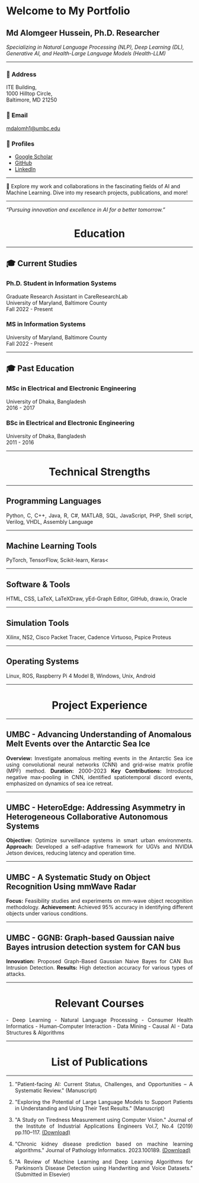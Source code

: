 # Welcome to My Portfolio

## Md Alomgeer Hussein, Ph.D. Researcher
_Specializing in Natural Language Processing (NLP), Deep Learning (DL), Generative AI, and Health-Large Language Models (Health-LLM)_

---

### 🏢 Address
ITE Building,  
1000 Hilltop Circle,  
Baltimore, MD 21250

### 📧 Email
[mdalomh1@umbc.edu](mailto:mdalomh1@umbc.edu)

### 🔗 Profiles
- [Google Scholar](https://scholar.google.com/citations?user=bftKphkAAAAJ&hl=en&authuser=1)
- [GitHub](https://github.com/mdalomgeer)
- [LinkedIn](https://www.linkedin.com/in/alomgeer/)

---

🌟 Explore my work and collaborations in the fascinating fields of AI and Machine Learning. Dive into my research projects, publications, and more!

---

_“Pursuing innovation and excellence in AI for a better tomorrow.”_

<h1 align="center">Education</h1>

<hr>

<h2>🎓 Current Studies</h2>

<h3>Ph.D. Student in Information Systems</h3>
<p align="justify">
  Graduate Research Assistant in CareResearchLab<br>
  University of Maryland, Baltimore County<br>
  Fall 2022 - Present
</p>

<h3>MS in Information Systems</h3>
<p align="justify">
  University of Maryland, Baltimore County<br>
  Fall 2022 - Present
</p>

<hr>

<h2>🎓 Past Education</h2>

<h3>MSc in Electrical and Electronic Engineering</h3>
<p align="justify">
  University of Dhaka, Bangladesh<br>
  2016 - 2017
</p>

<h3>BSc in Electrical and Electronic Engineering</h3>
<p align="justify">
  University of Dhaka, Bangladesh<br>
  2011 - 2016
</p>
<hr>

<h1 align="center"><strong>Technical Strengths</strong></h1>

<hr>

<h2><strong>Programming Languages</strong></h2>
<p align="justify">
  Python, C, C++, Java, R, C#, MATLAB, SQL, JavaScript, PHP, Shell script, Verilog, VHDL, Assembly Language
</p>

<hr>

<h2><strong>Machine Learning Tools</strong></h2>
<p align="justify">
  PyTorch, TensorFlow, Scikit-learn, Keras<
</p>

<hr>

<h2><strong>Software & Tools</strong></h2>
<p align="justify">
  HTML, CSS, LaTeX, LaTeXDraw, yEd-Graph Editor, GitHub, draw.io, Oracle
</p>

<hr>

<h2><strong>Simulation Tools</strong></h2>
<p align="justify">
  Xilinx, NS2, Cisco Packet Tracer, Cadence Virtuoso, Pspice Proteus
</p>

<hr>

<h2><strong>Operating Systems</strong></h2>
<p align="justify">
  Linux, ROS, Raspberry Pi 4 Model B, Windows, Unix, Android
</p>


<hr>

<h1 align="center">Project Experience</h1>
<hr>
<h2>UMBC - Advancing Understanding of Anomalous Melt Events over the Antarctic Sea Ice</h2>
<p align="justify">
  <b>Overview:</b> Investigate anomalous melting events in the Antarctic Sea ice using convolutional neural networks (CNN) and grid-wise matrix profile (MPF) method. <b>Duration:</b> 2000-2023 <b>Key Contributions:</b> Introduced negative max-pooling in CNN, identified spatiotemporal discord events, emphasized on dynamics of sea ice retreat.
</p>
<hr>
<h2>UMBC - HeteroEdge: Addressing Asymmetry in Heterogeneous Collaborative Autonomous Systems</h2>
<p align="justify">
  <b>Objective:</b> Optimize surveillance systems in smart urban environments. <b>Approach:</b> Developed a self-adaptive framework for UGVs and NVIDIA Jetson devices, reducing latency and operation time.
</p>
<hr>
<h2>UMBC - A Systematic Study on Object Recognition Using mmWave Radar</h2>
<p align="justify">
  <b>Focus:</b> Feasibility studies and experiments on mm-wave object recognition methodology. <b>Achievement:</b> Achieved 95% accuracy in identifying different objects under various conditions.
</p>
<hr>
<h2>UMBC - GGNB: Graph-based Gaussian naive Bayes intrusion detection system for CAN bus</h2>
<p align="justify">
  <b>Innovation:</b> Proposed Graph-Based Gaussian Naive Bayes for CAN Bus Intrusion Detection. <b>Results:</b> High detection accuracy for various types of attacks.
</p>
<hr>
<h1 align="center">Relevant Courses</h1>
<p align="justify">
  - Deep Learning 
  - Natural Language Processing
  - Consumer Health Informatics
  - Human-Computer Interaction
  - Data Mining
  - Causal AI
  - Data Structures & Algorithms
</p>
<hr>
<h1 align="center">List of Publications</h1>
<hr>
<ol>
  <li><p align="justify">"Patient-facing AI: Current Status, Challenges, and Opportunities – A Systematic Review." (Manuscript)</p></li>
  <li><p align="justify">"Exploring the Potential of Large Language Models to Support Patients in Understanding and Using Their Test Results." (Manuscript)</p></li>
  <li><p align="justify">"A Study on Tiredness Measurement using Computer Vision." Journal of the Institute of Industrial Applications Engineers Vol.7, No.4 (2019) pp.110–117. <a href="#">(Download)</a></p></li>
  <li><p align="justify">"Chronic kidney disease prediction based on machine learning algorithms." Journal of Pathology Informatics. 2023.100189. <a href="#">(Download)</a></p></li>
  <li><p align="justify">"A Review of Machine Learning and Deep Learning Algorithms for Parkinson’s Disease Detection using Handwriting and Voice Datasets." (Submitted in Elsevier)</p></li>
</ol>

